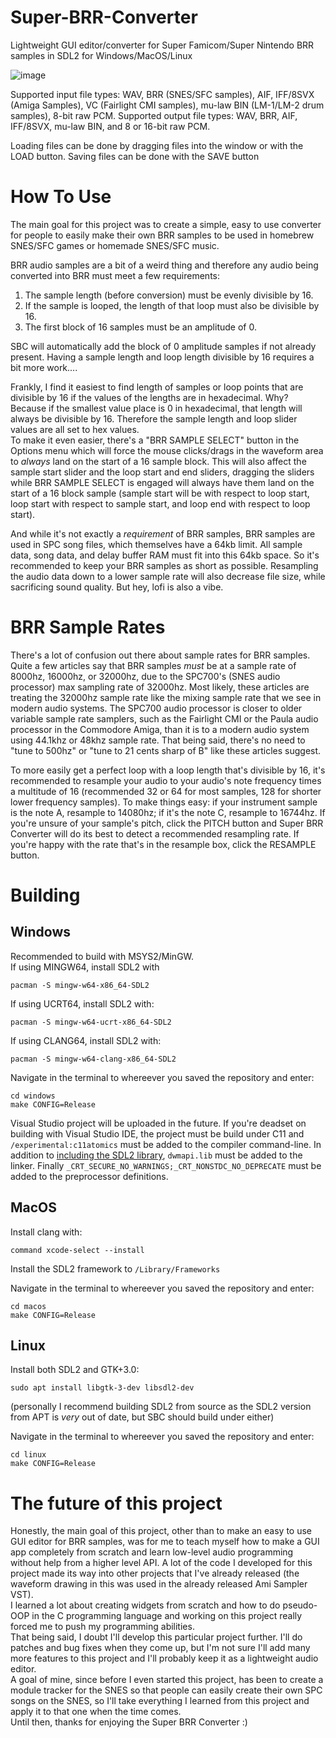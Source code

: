 # Super-BRR-Converter
Lightweight GUI editor/converter for Super Famicom/Super Nintendo BRR samples in SDL2 for Windows/MacOS/Linux

![image](https://github.com/astriiddev/Super-BRR-Converter/assets/98296288/8cc52a7e-f65b-49c5-9c6e-8b7b526379f7)

Supported input file types: WAV, BRR (SNES/SFC samples), AIF, IFF/8SVX (Amiga Samples), VC (Fairlight CMI samples), mu-law BIN (LM-1/LM-2 drum samples), 8-bit raw PCM.
Supported output file types: WAV, BRR, AIF, IFF/8SVX, mu-law BIN, and 8 or 16-bit raw PCM.

Loading files can be done by dragging files into the window or with the LOAD button. Saving files can be done with the SAVE button
# How To Use
The main goal for this project was to create a simple, easy to use converter for people to easily make their own BRR samples to be used in homebrew SNES/SFC games or homemade SNES/SFC music.

BRR audio samples are a bit of a weird thing and therefore any audio being converted into BRR must meet a few requirements:
1. The sample length (before conversion) must be evenly divisible by 16.
2. If the sample is looped, the length of that loop must also be divisible by 16.
3. The first block of 16 samples must be an amplitude of 0. </br>

SBC will automatically add the block of 0 amplitude samples if not already present. Having a sample length and loop length divisible by 16 requires a bit more work....

Frankly, I find it easiest to find length of samples or loop points that are divisible by 16 if the values of the lengths are in hexadecimal. Why? Because if the smallest value place is 0 in hexadecimal, that length will always be divisible by 16. Therefore the sample length and loop slider values are all set to hex values. </br>
To make it even easier, there's a "BRR SAMPLE SELECT" button in the Options menu which will force the mouse clicks/drags in the waveform area to _always_ land on the start of a 16 sample block. This will also affect the sample start slider and the loop start and end sliders, dragging the sliders while BRR SAMPLE SELECT is engaged will always have them land on the start of a 16 block sample (sample start will be with respect to loop start, loop start with respect to sample start, and loop end with respect to loop start). </br>

And while it's not exactly a _requirement_ of BRR samples, BRR samples are used in SPC song files, which themselves have a 64kb limit. All sample data, song data, and delay buffer RAM must fit into this 64kb space. So it's recommended to keep your BRR samples as short as possible. Resampling the audio data down to a lower sample rate will also decrease file size, while sacrificing sound quality. But hey, lofi is also a vibe.

# BRR Sample Rates
There's a lot of confusion out there about sample rates for BRR samples. Quite a few articles say that BRR samples _must_ be at a sample rate of 8000hz, 16000hz, or 32000hz, due to the SPC700's (SNES audio processor) max sampling rate of 32000hz. Most likely, these articles are treating the 32000hz sample rate like the mixing sample rate that we see in modern audio systems. The SPC700 audio processor is closer to older variable sample rate samplers, such as the Fairlight CMI or the Paula audio processor in the Commodore Amiga, than it is to a modern audio system using 44.1khz or 48khz sample rate. That being said, there's no need to "tune to 500hz" or "tune to 21 cents sharp of B" like these articles suggest. </br>

To more easily get a perfect loop with a loop length that's divisible by 16, it's recommended to resample your audio to your audio's note frequency times a multitude of 16 (recommended 32 or 64 for most samples, 128 for shorter lower frequency samples). To make things easy: if your instrument sample is the note A, resample to 14080hz; if it's the note C, resample to 16744hz. If you're unsure of your sample's pitch, click the PITCH button and Super BRR Converter will do its best to detect a recommended resampling rate. If you're happy with the rate that's in the resample box, click the RESAMPLE button.

# Building
## Windows
Recommended to build with MSYS2/MinGW. </br>
If using MINGW64, install SDL2 with
```
pacman -S mingw-w64-x86_64-SDL2
```
If using UCRT64, install SDL2 with:
```
pacman -S mingw-w64-ucrt-x86_64-SDL2
```
If using CLANG64, install SDL2 with:
```
pacman -S mingw-w64-clang-x86_64-SDL2
```
Navigate in the terminal to whereever you saved the repository and enter:
```
cd windows
make CONFIG=Release
```
Visual Studio project will be uploaded in the future. If you're deadset on building with Visual Studio IDE, the project must be build under C11 and `/experimental:c11atomics` must be added to the compiler command-line. In addition to [including the SDL2 library](https://lazyfoo.net/tutorials/SDL/01_hello_SDL/windows/msvc2019/index.php), `dwmapi.lib` must be added to the linker. Finally `_CRT_SECURE_NO_WARNINGS;_CRT_NONSTDC_NO_DEPRECATE` must be added to the preprocessor definitions.
## MacOS
Install clang with:
```
command xcode-select --install
```
Install the SDL2 framework to `/Library/Frameworks`

Navigate in the terminal to whereever you saved the repository and enter:
```
cd macos
make CONFIG=Release
```
## Linux
Install both SDL2 and GTK+3.0:
```
sudo apt install libgtk-3-dev libsdl2-dev
```
(personally I recommend building SDL2 from source as the SDL2 version from APT is _very_ out of date, but SBC should build under either)

Navigate in the terminal to whereever you saved the repository and enter:
```
cd linux
make CONFIG=Release
```
# The future of this project
Honestly, the main goal of this project, other than to make an easy to use GUI editor for BRR samples, was for me to teach myself how to make a GUI app completely from scratch and learn low-level audio programming without help from a higher level API. A lot of the code I developed for this project made its way into other projects that I've already released (the waveform drawing in this was used in the already released Ami Sampler VST). </br>
I learned a lot about creating widgets from scratch and how to do pseudo-OOP in the C programming language and working on this project really forced me to push my programming abilities. </br>
That being said, I doubt I'll develop this particular project further. I'll do patches and bug fixes when they come up, but I'm not sure I'll add many more features to this project and I'll probably keep it as a lightweight audio editor. </br>
A goal of mine, since before I even started this project, has been to create a module tracker for the SNES so that people can easily create their own SPC songs on the SNES, so I'll take everything I learned from this project and apply it to that one when the time comes. </br>
Until then, thanks for enjoying the Super BRR Converter :)

